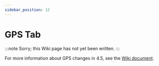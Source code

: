 ```yaml
---
sidebar_position: 12
---
```


# GPS Tab

:::note
Sorry; this Wiki page has not yet been written.
:::

For more information about GPS changes in 4.5, see the [Wiki document](docs/wiki/guides/current//Failsafe.md).
